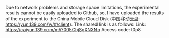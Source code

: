 Due to network problems and storage space limitations, the experimental results cannot be easily uploaded to Github, so, I have uploaded the results of the experiment to the China Mobile Cloud Disk (中国移动云盘: https://yun.139.com/w/#/client).
The shared link is as follows: 
Link: https://caiyun.139.com/m/i?005ChjSgXNXNo 
Access code: t0p8
